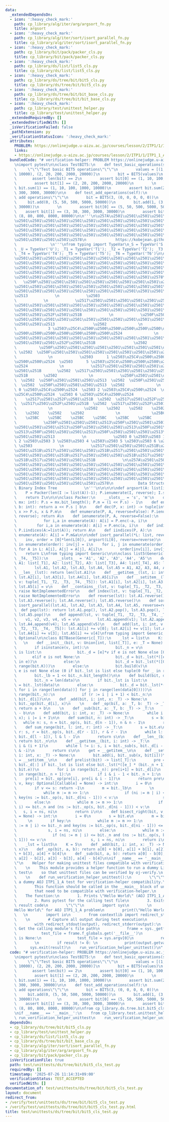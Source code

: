 ```yaml
---
data:
  _extendedDependsOn:
  - icon: ':heavy_check_mark:'
    path: cp_library/alg/iter/arg/argsort_fn.py
    title: argsort
  - icon: ':heavy_check_mark:'
    path: cp_library/alg/iter/sort/isort_parallel_fn.py
    title: cp_library/alg/iter/sort/isort_parallel_fn.py
  - icon: ':heavy_check_mark:'
    path: cp_library/bit/pack/packer_cls.py
    title: cp_library/bit/pack/packer_cls.py
  - icon: ':heavy_check_mark:'
    path: cp_library/ds/list/list5_cls.py
    title: cp_library/ds/list/list5_cls.py
  - icon: ':heavy_check_mark:'
    path: cp_library/ds/tree/bit/bit5_cls.py
    title: cp_library/ds/tree/bit/bit5_cls.py
  - icon: ':heavy_check_mark:'
    path: cp_library/ds/tree/bit/bit_base_cls.py
    title: cp_library/ds/tree/bit/bit_base_cls.py
  - icon: ':heavy_check_mark:'
    path: cp_library/test/unittest_helper.py
    title: cp_library/test/unittest_helper.py
  _extendedRequiredBy: []
  _extendedVerifiedWith: []
  _isVerificationFailed: false
  _pathExtension: py
  _verificationStatusIcon: ':heavy_check_mark:'
  attributes:
    PROBLEM: https://onlinejudge.u-aizu.ac.jp/courses/lesson/2/ITP1/1/ITP1_1_A
    links:
    - https://onlinejudge.u-aizu.ac.jp/courses/lesson/2/ITP1/1/ITP1_1_A
  bundledCode: "# verification-helper: PROBLEM https://onlinejudge.u-aizu.ac.jp/courses/lesson/2/ITP1/1/ITP1_1_A\n\
    \nimport pytest\n\nclass TestBIT5:\n    def test_basic_operations(self):\n   \
    \     \"\"\"Test basic BIT5 operations\"\"\"\n        values = [(1, 10, 100, 1000,\
    \ 10000), (2, 20, 200, 2000, 20000)]\n        bit = BIT5(values)\n        \n \
    \       assert len(bit) == 2\n        assert bit[0] == (1, 10, 100, 1000, 10000)\n\
    \        assert bit[1] == (2, 20, 200, 2000, 20000)\n        \n        assert\
    \ bit.sum(1) == (1, 10, 100, 1000, 10000)\n        assert bit.sum(2) == (3, 30,\
    \ 300, 3000, 30000)\n\n    def test_add_operations(self):\n        \"\"\"Test\
    \ add operations\"\"\"\n        bit = BIT5(3, (0, 0, 0, 0, 0))\n        \n   \
    \     bit.add(0, (5, 50, 500, 5000, 50000))\n        bit.add(1, (3, 30, 300, 3000,\
    \ 30000))\n        \n        assert bit[0] == (5, 50, 500, 5000, 50000)\n    \
    \    assert bit[1] == (3, 30, 300, 3000, 30000)\n        assert bit.sum(2) ==\
    \ (8, 80, 800, 8000, 80000)\n\n'''\n\u257A\u2501\u2501\u2501\u2501\u2501\u2501\
    \u2501\u2501\u2501\u2501\u2501\u2501\u2501\u2501\u2501\u2501\u2501\u2501\u2501\
    \u2501\u2501\u2501\u2501\u2501\u2501\u2501\u2501\u2501\u2501\u2501\u2501\u2501\
    \u2501\u2501\u2501\u2501\u2501\u2501\u2501\u2501\u2501\u2501\u2501\u2501\u2501\
    \u2501\u2501\u2501\u2501\u2501\u2501\u2501\u2501\u2501\u2501\u2501\u2501\u2501\
    \u2501\u2501\u2501\u2501\u2578\n             https://kobejean.github.io/cp-library\
    \               \n'''\nfrom typing import TypeVar\n_S = TypeVar('S'); _T = TypeVar('T');\
    \ _U = TypeVar('U'); _T1 = TypeVar('T1'); _T2 = TypeVar('T2'); _T3 = TypeVar('T3');\
    \ _T4 = TypeVar('T4'); _T5 = TypeVar('T5'); _T6 = TypeVar('T6')\n\n\n'''\n\u257A\
    \u2501\u2501\u2501\u2501\u2501\u2501\u2501\u2501\u2501\u2501\u2501\u2501\u2501\
    \u2501\u2501\u2501\u2501\u2501\u2501\u2501\u2501\u2501\u2501\u2501\u2501\u2501\
    \u2501\u2501\u2501\u2501\u2501\u2501\u2501\u2501\u2501\u2501\u2501\u2501\u2501\
    \u2501\u2501\u2501\u2501\u2501\u2501\u2501\u2501\u2501\u2501\u2501\u2501\u2501\
    \u2501\u2501\u2501\u2501\u2501\u2501\u2501\u2501\u2501\u2501\u2578\n         \
    \   \u250F\u2501\u2501\u2501\u2501\u2501\u2501\u2501\u2501\u2501\u2501\u2501\u2501\
    \u2501\u2501\u2501\u2501\u2501\u2501\u2501\u2501\u2501\u2501\u2501\u2501\u2501\
    \u2501\u2501\u2501\u2501\u2501\u2501\u2501\u2501\u2501\u2501\u2501\u2501\u2501\
    \u2513            \n            \u2503                                    7 \u2503\
    \            \n            \u2517\u2501\u2501\u2501\u2501\u2501\u2501\u2501\u2501\
    \u2501\u2501\u2501\u2501\u2501\u2501\u2501\u2501\u2501\u2501\u2501\u2501\u2501\
    \u2501\u2501\u2501\u2501\u2501\u2501\u2501\u2501\u2501\u2501\u2501\u2501\u2501\
    \u2501\u2501\u252F\u2501\u251B            \n            \u250F\u2501\u2501\u2501\
    \u2501\u2501\u2501\u2501\u2501\u2501\u2501\u2501\u2501\u2501\u2501\u2501\u2501\
    \u2501\u2501\u2513                 \u2502              \n            \u2503  \
    \              3 \u2503\u25C4\u2500\u2500\u2500\u2500\u2500\u2500\u2500\u2500\u2500\
    \u2500\u2500\u2500\u2500\u2500\u2500\u2500\u2524              \n            \u2517\
    \u2501\u2501\u2501\u2501\u2501\u2501\u2501\u2501\u2501\u2501\u2501\u2501\u2501\
    \u2501\u2501\u2501\u252F\u2501\u251B                 \u2502              \n  \
    \          \u250F\u2501\u2501\u2501\u2501\u2501\u2501\u2501\u2501\u2513      \
    \ \u2502  \u250F\u2501\u2501\u2501\u2501\u2501\u2501\u2501\u2501\u2513       \u2502\
    \              \n            \u2503      1 \u2503\u25C4\u2500\u2500\u2500\u2500\
    \u2500\u2500\u2524  \u2503      5 \u2503\u25C4\u2500\u2500\u2500\u2500\u2500\u2500\
    \u2524              \n            \u2517\u2501\u2501\u2501\u2501\u2501\u2501\u252F\
    \u2501\u251B       \u2502  \u2517\u2501\u2501\u2501\u2501\u2501\u2501\u252F\u2501\
    \u251B       \u2502              \n            \u250F\u2501\u2501\u2501\u2513\
    \  \u2502  \u250F\u2501\u2501\u2501\u2513  \u2502  \u250F\u2501\u2501\u2501\u2513\
    \  \u2502  \u250F\u2501\u2501\u2501\u2513  \u2502              \n            \u2503\
    \ 0 \u2503\u25C4\u2500\u2524  \u2503 2 \u2503\u25C4\u2500\u2524  \u2503 4 \u2503\
    \u25C4\u2500\u2524  \u2503 6 \u2503\u25C4\u2500\u2524              \n        \
    \    \u2517\u2501\u252F\u2501\u251B  \u2502  \u2517\u2501\u252F\u2501\u251B  \u2502\
    \  \u2517\u2501\u252F\u2501\u251B  \u2502  \u2517\u2501\u252F\u2501\u251B  \u2502\
    \              \n              \u2502    \u2502    \u2502    \u2502    \u2502\
    \    \u2502    \u2502    \u2502              \n              \u25BC    \u25BC\
    \    \u25BC    \u25BC    \u25BC    \u25BC    \u25BC    \u25BC              \n\
    \            \u250F\u2501\u2501\u2501\u2513\u250F\u2501\u2501\u2501\u2513\u250F\
    \u2501\u2501\u2501\u2513\u250F\u2501\u2501\u2501\u2513\u250F\u2501\u2501\u2501\
    \u2513\u250F\u2501\u2501\u2501\u2513\u250F\u2501\u2501\u2501\u2513\u250F\u2501\
    \u2501\u2501\u2513            \n            \u2503 0 \u2503\u2503 1 \u2503\u2503\
    \ 2 \u2503\u2503 3 \u2503\u2503 4 \u2503\u2503 5 \u2503\u2503 6 \u2503\u2503 7\
    \ \u2503            \n            \u2517\u2501\u2501\u2501\u251B\u2517\u2501\u2501\
    \u2501\u251B\u2517\u2501\u2501\u2501\u251B\u2517\u2501\u2501\u2501\u251B\u2517\
    \u2501\u2501\u2501\u251B\u2517\u2501\u2501\u2501\u251B\u2517\u2501\u2501\u2501\
    \u251B\u2517\u2501\u2501\u2501\u251B            \n\u257A\u2501\u2501\u2501\u2501\
    \u2501\u2501\u2501\u2501\u2501\u2501\u2501\u2501\u2501\u2501\u2501\u2501\u2501\
    \u2501\u2501\u2501\u2501\u2501\u2501\u2501\u2501\u2501\u2501\u2501\u2501\u2501\
    \u2501\u2501\u2501\u2501\u2501\u2501\u2501\u2501\u2501\u2501\u2501\u2501\u2501\
    \u2501\u2501\u2501\u2501\u2501\u2501\u2501\u2501\u2501\u2501\u2501\u2501\u2501\
    \u2501\u2501\u2501\u2501\u2501\u2501\u2578\n           Data Structure - Tree -\
    \ Binary Index Tree            \n'''\n\n\n\n\ndef argsort(A: list[int], reverse=False):\n\
    \    P = Packer(len(I := list(A))-1); P.ienumerate(I, reverse); I.sort(); P.iindices(I)\n\
    \    return I\n\n\n\nclass Packer:\n    __slots__ = 's', 'm'\n    def __init__(P,\
    \ mx: int): P.s = mx.bit_length(); P.m = (1 << P.s) - 1\n    def enc(P, a: int,\
    \ b: int): return a << P.s | b\n    def dec(P, x: int) -> tuple[int, int]: return\
    \ x >> P.s, x & P.m\n    def enumerate(P, A, reverse=False): P.ienumerate(A:=list(A),\
    \ reverse); return A\n    def ienumerate(P, A, reverse=False):\n        if reverse:\n\
    \            for i,a in enumerate(A): A[i] = P.enc(-a, i)\n        else:\n   \
    \         for i,a in enumerate(A): A[i] = P.enc(a, i)\n    def indices(P, A: list[int]):\
    \ P.iindices(A:=list(A)); return A\n    def iindices(P, A):\n        for i,a in\
    \ enumerate(A): A[i] = P.m&a\n\n\ndef isort_parallel(*L: list, reverse=False):\n\
    \    inv, order = [0]*len(L[0]), argsort(L[0], reverse=reverse)\n    for i, j\
    \ in enumerate(order): inv[j] = i\n    for i, j in enumerate(order):\n       \
    \ for A in L: A[i], A[j] = A[j], A[i]\n        order[inv[i]], inv[j] = j, inv[i]\n\
    \    return L\nfrom typing import Generic\n\n\nclass list5(Generic[_T1, _T2, _T3,\
    \ _T4, _T5]):\n    __slots__ = 'A1', 'A2', 'A3', 'A4', 'A5'\n    def __init__(lst,\
    \ A1: list[_T1], A2: list[_T2], A3: list[_T3], A4: list[_T4], A5: list[_T5]):\n\
    \        lst.A1, lst.A2, lst.A3, lst.A4, lst.A5 = A1, A2, A3, A4, A5\n    def\
    \ __len__(lst): return len(lst.A1)\n    def __getitem__(lst, i: int): return lst.A1[i],\
    \ lst.A2[i], lst.A3[i], lst.A4[i], lst.A5[i]\n    def __setitem__(lst, i: int,\
    \ v: tuple[_T1, _T2, _T3, _T4, _T5]): lst.A1[i], lst.A2[i], lst.A3[i], lst.A4[i],\
    \ lst.A5[i] = v\n    def __contains__(lst, v: tuple[_T1, _T2, _T3, _T4, _T5]):\
    \ raise NotImplementedError\n    def index(lst, v: tuple[_T1, _T2, _T3, _T4, _T5]):\
    \ raise NotImplementedError\n    def reverse(lst): lst.A1.reverse(); lst.A2.reverse();\
    \ lst.A3.reverse(); lst.A4.reverse(); lst.A5.reverse()\n    def sort(lst, reverse=False):\
    \ isort_parallel(lst.A1, lst.A2, lst.A3, lst.A4, lst.A5, reverse=reverse)\n  \
    \  def pop(lst): return lst.A1.pop(), lst.A2.pop(), lst.A3.pop(), lst.A4.pop(),\
    \ lst.A5.pop()\n    def append(lst, v: tuple[_T1, _T2, _T3, _T4, _T5]):\n    \
    \    v1, v2, v3, v4, v5 = v\n        lst.A1.append(v1); lst.A2.append(v2); lst.A3.append(v3);\
    \ lst.A4.append(v4); lst.A5.append(v5)\n    def add(lst, i: int, v: tuple[_T1,\
    \ _T2, _T3, _T4, _T5]): lst.A1[i] += v[0]; lst.A2[i] += v[1]; lst.A3[i] += v[2];\
    \ lst.A4[i] += v[3]; lst.A5[i] += v[4]\nfrom typing import Generic, Union, Callable,\
    \ Optional\n\nclass BITBase(Generic[_T]):\n    _lst = list\n    K: int = 1\n \
    \   \n    def __init__(bit, v: Union[int, list[_T]], e: _T = None) -> None:\n\
    \        if isinstance(v, int):\n            bit._n = v\n            if bit._lst\
    \ is list:\n                bit._d = [e]*v if e is not None else [0]*v\n     \
    \       elif e is not None:\n                bit._d = bit._lst(*([e_]*v for e_\
    \ in e))\n            else:\n                bit._d = bit._lst(*([0]*v for _ in\
    \ range(bit.K)))\n        else:\n            bit.build(v)\n        bit.e = e if\
    \ e is not None else (0 if bit._lst is list else tuple(0 for _ in range(bit.K)))\n\
    \        bit._lb = 1 << bit._n.bit_length()\n\n    def build(bit, data: list[_T]):\n\
    \        bit._n = len(data)\n        if bit._lst is list:\n            bit._d\
    \ = bit._lst(data)\n        else:\n            bit._d = bit._lst(*([data[i][j]\
    \ for i in range(len(data))] for j in range(len(data[0]))))\n        for i in\
    \ range(bit._n):\n            if (r := i | i + 1) < bit._n:\n                bit._add(r,\
    \ bit._d[i])\n\n    def _add(bit, i: int, x: _T) -> None:\n        bit._d[i] =\
    \ bit._op(bit._d[i], x)\n    \n    def _op(bit, a: _T, b: _T) -> _T:\n       \
    \ return a + b\n    \n    def _sub(bit, a: _T, b: _T) -> _T:\n        return a\
    \ - b\n\n    def add(bit, i: int, x: _T) -> None:\n        while i < bit._n: bit._add(i,\
    \ x); i |= i + 1\n\n    def sum(bit, n: int) -> _T:\n        s = bit.e\n     \
    \   while n: s, n = bit._op(s, bit._d[n - 1]), n & n - 1\n        return s\n\n\
    \    def sum_range(bit, l: int, r: int) -> _T:\n        s = bit.e\n        while\
    \ r: s, r = bit._op(s, bit._d[r - 1]), r & r - 1\n        while l: s, l = bit._sub(s,\
    \ bit._d[l - 1]), l & l - 1\n        return s\n\n    def __len__(bit) -> int:\
    \ return bit._n\n\n    def __getitem__(bit, i: int) -> _T:\n        s, l = bit._d[i],\
    \ i & (i + 1)\n        while l != i: s, i = bit._sub(s, bit._d[i - 1]), i - (i\
    \ & -i)\n        return s\n\n    get = __getitem__\n\n    def __setitem__(bit,\
    \ i: int, x: _T) -> None:\n        bit.add(i, bit._sub(x, bit[i]))\n\n    set\
    \ = __setitem__\n\n    def prelist(bit) -> list[_T]:\n        pre = [bit.e] +\
    \ bit._d[:] if bit._lst is list else bit._lst(*([e_] * (bit._n + 1) for e_ in\
    \ bit.e))\n        for i in range(bit._n): pre[i+1] = bit._d[i]\n        for i\
    \ in range(bit._n + 1):\n            if i & i - 1 < bit._n + 1:\n            \
    \    pre[i] = bit._op(pre[i], pre[i & i - 1])\n        return pre\n\n    def bisect_left(bit,\
    \ v, key: Optional[Callable] = None) -> int:\n        i = 0\n        s = bit.e\n\
    \        if v <= s: return -1\n        m = bit._lb\n        \n        if key:\n\
    \            while m := m >> 1:\n                if (ni := m | i) <= bit._n and\
    \ key(ns := bit._op(s, bit._d[ni - 1])) < v:\n                    s, i = ns, ni\n\
    \        else:\n            while m := m >> 1:\n                if (ni := m |\
    \ i) <= bit._n and (ns := bit._op(s, bit._d[ni - 1])) < v:\n                 \
    \   s, i = ns, ni\n        return i\n\n    def bisect_right(bit, v, key: Optional[Callable]\
    \ = None) -> int:\n        i = 0\n        s = bit.e\n        m = bit._lb\n   \
    \     \n        if key:\n            while m := m >> 1:\n                if (ni\
    \ := m | i) <= bit._n and key(ns := bit._op(s, bit._d[ni - 1])) <= v:\n      \
    \              s, i = ns, ni\n        else:\n            while m := m >> 1:\n\
    \                if (ni := m | i) <= bit._n and (ns := bit._op(s, bit._d[ni -\
    \ 1])) <= v:\n                    s, i = ns, ni\n        return i\n\nclass BIT5(BITBase[_T]):\n\
    \    _lst = list5\n    K = 5\n    def _add(bit, i: int, x: _T) -> None: bit._d.add(i,\
    \ x)\n    def _op(bit, a, b): return a[0] + b[0], a[1] + b[1], a[2] + b[2], a[3]\
    \ + b[3], a[4] + b[4]\n    def _sub(bit, a, b): return a[0] - b[0], a[1] - b[1],\
    \ a[2] - b[2], a[3] - b[3], a[4] - b[4]\n\nif __name__ == '__main__':\n    \"\"\
    \"\n    Helper for making unittest files compatible with verification-helper.\n\
    \    \n    This module provides a helper function to run a dummy Library Checker\
    \ test\n    so that unittest files can be verified by oj-verify.\n    \"\"\"\n\
    \    \n    def run_verification_helper_unittest():\n        \"\"\"\n        Run\
    \ a dummy AOJ ITP1_1_A test for verification-helper compatibility.\n        \n\
    \        This function should be called in the __main__ block of unittest files\n\
    \        that need to be compatible with verification-helper.\n        \n    \
    \    The function:\n        1. Prints \"Hello World\" (AOJ ITP1_1_A solution)\n\
    \        2. Runs pytest for the calling test file\n        3. Exits with the pytest\
    \ result code\n        \"\"\"\n        import sys\n        \n        # Print \"\
    Hello World\" for AOJ ITP1_1_A problem\n        print(\"Hello World\")\n     \
    \   \n        import io\n        from contextlib import redirect_stdout, redirect_stderr\n\
    \    \n        # Capture all output during test execution\n        output = io.StringIO()\n\
    \        with redirect_stdout(output), redirect_stderr(output):\n            #\
    \ Get the calling module's file path\n            frame = sys._getframe(1)\n \
    \           test_file = frame.f_globals.get('__file__')\n            if test_file\
    \ is None:\n                test_file = sys.argv[0]\n            result = pytest.main([test_file])\n\
    \        \n        if result != 0: \n            print(output.getvalue())\n  \
    \      sys.exit(result)\n    run_verification_helper_unittest()\n"
  code: "# verification-helper: PROBLEM https://onlinejudge.u-aizu.ac.jp/courses/lesson/2/ITP1/1/ITP1_1_A\n\
    \nimport pytest\n\nclass TestBIT5:\n    def test_basic_operations(self):\n   \
    \     \"\"\"Test basic BIT5 operations\"\"\"\n        values = [(1, 10, 100, 1000,\
    \ 10000), (2, 20, 200, 2000, 20000)]\n        bit = BIT5(values)\n        \n \
    \       assert len(bit) == 2\n        assert bit[0] == (1, 10, 100, 1000, 10000)\n\
    \        assert bit[1] == (2, 20, 200, 2000, 20000)\n        \n        assert\
    \ bit.sum(1) == (1, 10, 100, 1000, 10000)\n        assert bit.sum(2) == (3, 30,\
    \ 300, 3000, 30000)\n\n    def test_add_operations(self):\n        \"\"\"Test\
    \ add operations\"\"\"\n        bit = BIT5(3, (0, 0, 0, 0, 0))\n        \n   \
    \     bit.add(0, (5, 50, 500, 5000, 50000))\n        bit.add(1, (3, 30, 300, 3000,\
    \ 30000))\n        \n        assert bit[0] == (5, 50, 500, 5000, 50000)\n    \
    \    assert bit[1] == (3, 30, 300, 3000, 30000)\n        assert bit.sum(2) ==\
    \ (8, 80, 800, 8000, 80000)\n\nfrom cp_library.ds.tree.bit.bit5_cls import BIT5\n\
    \nif __name__ == '__main__':\n    from cp_library.test.unittest_helper import\
    \ run_verification_helper_unittest\n    run_verification_helper_unittest()"
  dependsOn:
  - cp_library/ds/tree/bit/bit5_cls.py
  - cp_library/test/unittest_helper.py
  - cp_library/ds/list/list5_cls.py
  - cp_library/ds/tree/bit/bit_base_cls.py
  - cp_library/alg/iter/sort/isort_parallel_fn.py
  - cp_library/alg/iter/arg/argsort_fn.py
  - cp_library/bit/pack/packer_cls.py
  isVerificationFile: true
  path: test/unittests/ds/tree/bit/bit5_cls_test.py
  requiredBy: []
  timestamp: '2025-07-26 11:14:31+09:00'
  verificationStatus: TEST_ACCEPTED
  verifiedWith: []
documentation_of: test/unittests/ds/tree/bit/bit5_cls_test.py
layout: document
redirect_from:
- /verify/test/unittests/ds/tree/bit/bit5_cls_test.py
- /verify/test/unittests/ds/tree/bit/bit5_cls_test.py.html
title: test/unittests/ds/tree/bit/bit5_cls_test.py
---
```

